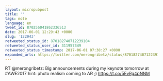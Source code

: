 ```yaml
---
layout: micropubpost
title: ''
tags: note
language: en
tweet_id: 870256041862336513
date: 2017-06-01 12:29:43 +0000
slug: '122943'
retweeted_status_id: 870182740712239104
retweeted_status_user_id: 311957349
retweeted_status_timestamp: 2017-06-01 07:38:27 +0000
expanded_urls: https://twitter.com/merongribetz/status/870182740712239106/video/1,https://twitter.com/merongribetz/status/870182740712239106/video/1
---
```

RT @merongribetz: Big announcements during my keynote tomorrow at #AWE2017 hint: photo realism coming to AR ;) https://t.co/5EvRg4pNNM
